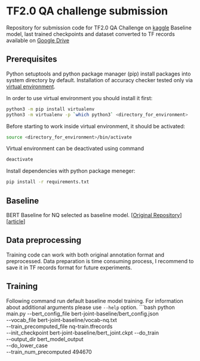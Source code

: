# TF2.0 QA challenge submission

Repository for submission code for TF2.0 QA Challenge on [kaggle](https://www.kaggle.com/c/tensorflow2-question-answering/leaderboard)
Baseline model, last trained checkpoints and dataset converted to TF records available on [Google Drive](https://drive.google.com/open?id=1SNzHWpZuc_twnmjfBfyGardRO628AS2w)

## Prerequisites
Python setuptools and python package manager (pip) install packages into system directory by default. Installation of accuracy checker tested only via [virtual environment](https://docs.python.org/3/tutorial/venv.html).

In order to use virtual environment you should install it first:

```bash
python3 -m pip install virtualenv
python3 -m virtualenv -p `which python3` <directory_for_environment>
```

Before starting to work inside virtual environment, it should be activated:

```bash
source <directory_for_environment>/bin/activate
```

Virtual environment can be deactivated using command

```bash
deactivate
```
Install dependencies with python package meneger:
```bash
pip install -r requirements.txt
```

## Baseline
BERT Baseline for NQ selected as baseline model. [[Original Repository](https://github.com/google-research/language/tree/master/language/question_answering/bert_joint)] [[article](https://arxiv.org/abs/1901.08634)]

## Data preprocessing
Training code can work with both original annotation format and preprocessed. Data preparation is time consuming process, I recommend to save it in TF records format for future experiments.

## Training
Following command run default baseline model training. For information about additional arguments please use `--help` option.
​```bash
python main.py --bert_config_file bert-joint-baseline/bert_config.json \
--vocab_file bert-joint-baseline/vocab-nq.txt \
--train_precomputed_file nq-train.tfrecords \
--init_checkpoint bert-joint-baseline/bert_joint.ckpt
--do_train \
--output_dir bert_model_output \
--do_lower_case \
--train_num_precomputed 494670
```

```